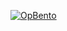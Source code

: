 [![OpBento](https://firebasestorage.googleapis.com/v0/b/smartkaksha-fe32c.appspot.com/o/opbento%2FShatadruM1c7bd.png?alt=media)](https://opbento.edgexhq.tech)
